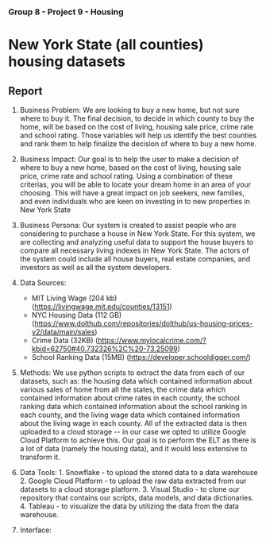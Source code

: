 ### Group 8 - Project 9 - Housing 
# New York State (all counties) housing datasets 

## Report 
1. Business Problem: We are looking to buy a new home, but not sure where to buy it. The final decision, to decide in which county to buy the home, will be based on the cost of living, housing sale price, crime rate and school rating. Those variables will help us identify the best counties and rank them to help finalize the decision of where to buy a new home. 

2. Business Impact: Our goal is to help the user to make a decision of where to buy a new home, based on the cost of living, housing sale price, crime rate and school rating. Using a combination of these criterias, you will be able to locate your dream home in an area of your choosing. This will have a great impact on job seekers, new families, and even individuals who are keen on investing in to new properties in New York State

3. Business Persona: Our system is created to assist people who are considering to purchase a house in New York State. For this system, we are collecting and analyzing useful data to support the house buyers to compare all necessary living indexes in New York State. The actors of the system could include all house buyers, real estate companies, and investors as well as all the system developers.

4. Data Sources:
    - MIT Living Wage (204 kb) (https://livingwage.mit.edu/counties/13151)
    - NYC Housing Data (112 GB) (https://www.dolthub.com/repositories/dolthub/us-housing-prices-v2/data/main/sales)
    - Crime Data (32KB) (https://www.mylocalcrime.com/?kbid=62750#40.732326%2C%20-73.25099)
    - School Ranking Data (15MB) (https://developer.schooldigger.com/)

5. Methods: We use python scripts to extract the data from each of our datasets, such as: the housing data which contained information about various sales of home from all the states, the crime data which contained information about crime rates in each county, the school ranking data which contained information about the school ranking in each county, and the living wage data which contained information about the living wage in each county. All of the extracted data is then uploaded to a cloud storage -- in our case we opted to utilize Google Cloud Platform to achieve this. Our goal is to perform the ELT as there is a lot of data (namely the housing data), and it would less extensive to transform it.

6. Data Tools:
            1.  Snowflake - to upload the stored data to a data warehouse
            2.  Google Cloud Platform - to upload the raw data extracted from our datasets to a cloud  storage platform.
            3.  Visual Studio - to clone our repository that contains our scripts, data models, and data dictionaries.
            4.  Tableau - to visualize the data by utilizing the data from the data warehouse.

7. Interface: 

